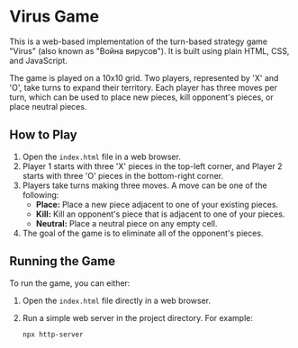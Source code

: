 # Virus Game

This is a web-based implementation of the turn-based strategy game "Virus" (also known as "Война вирусов"). It is built using plain HTML, CSS, and JavaScript.

The game is played on a 10x10 grid. Two players, represented by 'X' and 'O', take turns to expand their territory. Each player has three moves per turn, which can be used to place new pieces, kill opponent's pieces, or place neutral pieces.

## How to Play

1.  Open the `index.html` file in a web browser.
2.  Player 1 starts with three 'X' pieces in the top-left corner, and Player 2 starts with three 'O' pieces in the bottom-right corner.
3.  Players take turns making three moves. A move can be one of the following:
    *   **Place:** Place a new piece adjacent to one of your existing pieces.
    *   **Kill:** Kill an opponent's piece that is adjacent to one of your pieces.
    *   **Neutral:** Place a neutral piece on any empty cell.
4.  The goal of the game is to eliminate all of the opponent's pieces.

## Running the Game

To run the game, you can either:

1.  Open the `index.html` file directly in a web browser.
2.  Run a simple web server in the project directory. For example:

    ```bash
    npx http-server
    ```
